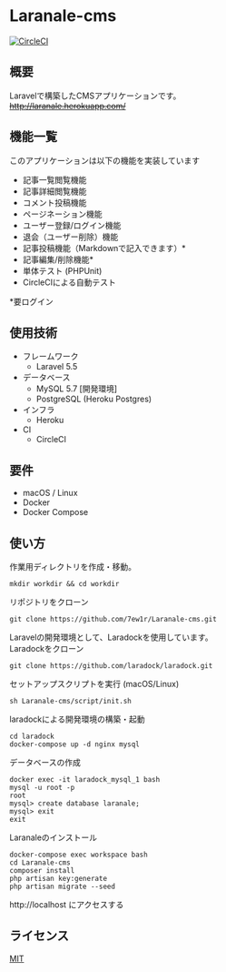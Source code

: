 # Laranale-cms

[![CircleCI](https://circleci.com/gh/7ew1r/Laranale-cms/tree/master.svg?style=svg)](https://circleci.com/gh/7ew1r/Laranale-cms/tree/master)

## 概要

Laravelで構築したCMSアプリケーションです。  
~~http://laranale.herokuapp.com/~~

## 機能一覧

このアプリケーションは以下の機能を実装しています

- 記事一覧閲覧機能
- 記事詳細閲覧機能
- コメント投稿機能
- ページネーション機能
- ユーザー登録/ログイン機能
- 退会（ユーザー削除）機能
- 記事投稿機能（Markdownで記入できます）*
- 記事編集/削除機能*
- 単体テスト (PHPUnit)
- CircleCIによる自動テスト

*要ログイン

## 使用技術

- フレームワーク
  - Laravel 5.5
- データベース
  - MySQL 5.7 [開発環境]
  - PostgreSQL (Heroku Postgres)
- インフラ
  - Heroku
- CI
  - CircleCI

## 要件

- macOS / Linux
- Docker
- Docker Compose

## 使い方

作業用ディレクトリを作成・移動。

```
mkdir workdir && cd workdir
```

リポジトリをクローン

```
git clone https://github.com/7ew1r/Laranale-cms.git
```

Laravelの開発環境として、Laradockを使用しています。  
Laradockをクローン

```
git clone https://github.com/laradock/laradock.git
```

セットアップスクリプトを実行 (macOS/Linux)

```
sh Laranale-cms/script/init.sh
```

laradockによる開発環境の構築・起動

```
cd laradock
docker-compose up -d nginx mysql
```

データベースの作成

```
docker exec -it laradock_mysql_1 bash
mysql -u root -p
root
mysql> create database laranale;
mysql> exit
exit
```

Laranaleのインストール

```
docker-compose exec workspace bash
cd Laranale-cms
composer install
php artisan key:generate
php artisan migrate --seed
```

http://localhost にアクセスする

## ライセンス

[MIT](https://raw.githubusercontent.com/7ew1r/Laranale-cms/master/LICENSE)

